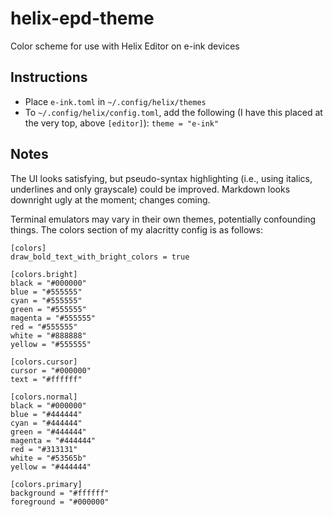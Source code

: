 # helix-epd-theme
Color scheme for use with Helix Editor on e-ink devices

## Instructions
- Place `e-ink.toml` in `~/.config/helix/themes`
- To `~/.config/helix/config.toml`, add the following (I have this placed at the very top, above `[editor]`): `theme = "e-ink"`

## Notes
The UI looks satisfying, but pseudo-syntax highlighting (i.e., using italics, underlines and only grayscale) could be improved. Markdown looks downright ugly at the moment; changes coming.


Terminal emulators may vary in their own themes, potentially confounding things. The colors section of my alacritty config is as follows:
```
[colors]
draw_bold_text_with_bright_colors = true

[colors.bright]
black = "#000000"
blue = "#555555"
cyan = "#555555"
green = "#555555"
magenta = "#555555"
red = "#555555"
white = "#888888"
yellow = "#555555"

[colors.cursor]
cursor = "#000000"
text = "#ffffff"

[colors.normal]
black = "#000000"
blue = "#444444"
cyan = "#444444"
green = "#444444"
magenta = "#444444"
red = "#313131"
white = "#53565b"
yellow = "#444444"

[colors.primary]
background = "#ffffff"
foreground = "#000000"
```
